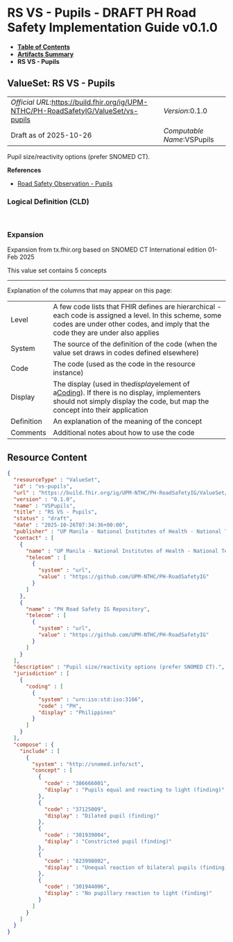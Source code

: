 # RS VS - Pupils - DRAFT PH Road Safety Implementation Guide v0.1.0

* [**Table of Contents**](toc.md)
* [**Artifacts Summary**](artifacts.md)
* **RS VS - Pupils**

## ValueSet: RS VS - Pupils 

| | |
| :--- | :--- |
| *Official URL*:https://build.fhir.org/ig/UPM-NTHC/PH-RoadSafetyIG/ValueSet/vs-pupils | *Version*:0.1.0 |
| Draft as of 2025-10-26 | *Computable Name*:VSPupils |

 
Pupil size/reactivity options (prefer SNOMED CT). 

 **References** 

* [Road Safety Observation - Pupils](StructureDefinition-rs-observation-pupils.md)

### Logical Definition (CLD)

 

### Expansion

Expansion from tx.fhir.org based on SNOMED CT International edition 01-Feb 2025

This value set contains 5 concepts

-------

 Explanation of the columns that may appear on this page: 

| | |
| :--- | :--- |
| Level | A few code lists that FHIR defines are hierarchical - each code is assigned a level. In this scheme, some codes are under other codes, and imply that the code they are under also applies |
| System | The source of the definition of the code (when the value set draws in codes defined elsewhere) |
| Code | The code (used as the code in the resource instance) |
| Display | The display (used in the*display*element of a[Coding](http://hl7.org/fhir/R4/datatypes.html#Coding)). If there is no display, implementers should not simply display the code, but map the concept into their application |
| Definition | An explanation of the meaning of the concept |
| Comments | Additional notes about how to use the code |



## Resource Content

```json
{
  "resourceType" : "ValueSet",
  "id" : "vs-pupils",
  "url" : "https://build.fhir.org/ig/UPM-NTHC/PH-RoadSafetyIG/ValueSet/vs-pupils",
  "version" : "0.1.0",
  "name" : "VSPupils",
  "title" : "RS VS - Pupils",
  "status" : "draft",
  "date" : "2025-10-26T07:34:36+00:00",
  "publisher" : "UP Manila - National Institutes of Health - National Telehealth Center",
  "contact" : [
    {
      "name" : "UP Manila - National Institutes of Health - National Telehealth Center",
      "telecom" : [
        {
          "system" : "url",
          "value" : "https://github.com/UPM-NTHC/PH-RoadSafetyIG"
        }
      ]
    },
    {
      "name" : "PH Road Safety IG Repository",
      "telecom" : [
        {
          "system" : "url",
          "value" : "https://github.com/UPM-NTHC/PH-RoadSafetyIG"
        }
      ]
    }
  ],
  "description" : "Pupil size/reactivity options (prefer SNOMED CT).",
  "jurisdiction" : [
    {
      "coding" : [
        {
          "system" : "urn:iso:std:iso:3166",
          "code" : "PH",
          "display" : "Philippines"
        }
      ]
    }
  ],
  "compose" : {
    "include" : [
      {
        "system" : "http://snomed.info/sct",
        "concept" : [
          {
            "code" : "386666001",
            "display" : "Pupils equal and reacting to light (finding)"
          },
          {
            "code" : "37125009",
            "display" : "Dilated pupil (finding)"
          },
          {
            "code" : "301939004",
            "display" : "Constricted pupil (finding)"
          },
          {
            "code" : "823998002",
            "display" : "Unequal reaction of bilateral pupils (finding)"
          },
          {
            "code" : "301944006",
            "display" : "No pupillary reaction to light (finding)"
          }
        ]
      }
    ]
  }
}

```
